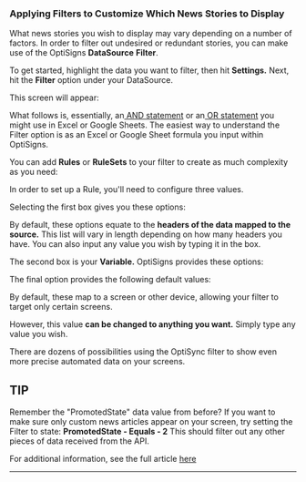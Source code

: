 ### Applying Filters to Customize Which News Stories to Display

What news stories you wish to display may vary depending on a number of factors. In order to filter out undesired or redundant stories, you can make use of the OptiSigns **DataSource** **Filter**.

To get started, highlight the data you want to filter, then hit **Settings.** Next, hit the **Filter** option under your DataSource.



This screen will appear:



What follows is, essentially, an[ AND statement](https://support.microsoft.com/en-us/office/and-function-5f19b2e8-e1df-4408-897a-ce285a19e9d9) or an[ OR statement](https://support.microsoft.com/en-us/office/and-function-5f19b2e8-e1df-4408-897a-ce285a19e9d9) you might use in Excel or Google Sheets. The easiest way to understand the Filter option is as an Excel or Google Sheet formula you input within OptiSigns.

You can add **Rules** or **RuleSets** to your filter to create as much complexity as you need:



In order to set up a Rule, you'll need to configure three values.

Selecting the first box gives you these options:



By default, these options equate to the **headers of the data mapped to the source.** This list will vary in length depending on how many headers you have. You can also input any value you wish by typing it in the box.

The second box is your **Variable.** OptiSigns provides these options:



The final option provides the following default values:



By default, these map to a screen or other device, allowing your filter to target only certain screens.

However, this value **can be changed to anything you want.** Simply type any value you wish.

There are dozens of possibilities using the OptiSync filter to show even more precise automated data on your screens.

**TIP**  
---  
Remember the "PromotedState" data value from before? If you want to make sure only custom news articles appear on your screen, try setting the Filter to state: **PromotedState - Equals - 2** This should filter out any other pieces of data received from the API.

For additional information, see the full article [here](https://support.optisigns.com/hc/en-us/articles/35337746613139)

---
